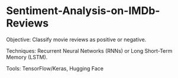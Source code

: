 # Sentiment-Analysis-on-IMDb-Reviews
Objective: Classify movie reviews as positive or negative.

Techniques: Recurrent Neural Networks (RNNs) or Long Short-Term Memory (LSTM).

Tools: TensorFlow/Keras, Hugging Face
